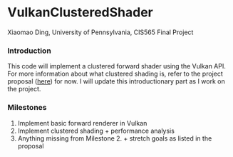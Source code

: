 # VulkanClusteredShader

Xiaomao Ding, University of Pennsylvania, CIS565 Final Project

### Introduction
This code will implement a clustered forward shader using the Vulkan API. For more information about what clustered shading is, refer to the project proposal ([here](https://github.com/xnieamo/VulkanClusteredShader/blob/master/PROPOSAL.md)) for now. I will update this introductionary part as I work on the project.

### Milestones
1. Implement basic forward renderer in Vulkan
2. Implement clustered shading + performance analysis
3. Anything missing from Milestone 2. + stretch goals as listed in the proposal

